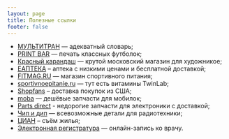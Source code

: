 ```yaml
---
layout: page
title: Полезные ссылки
footer: false
---
```


- [МУЛЬТИТРАН](http://www.multitran.ru/) — адекватный словарь;
- [PRINT BAR](https://printbar.ru/) — печать классных футболок;
- [Красный карандаш](http://krasniykarandash.ru/) — крутой московский магазин для художникое;
- [ЕАПТЕКА](http://www.eapteka.ru/) – аптека с низкими ценами и бесплатной доставкой;
- [FITMAG.RU](http://fitmag.ru) — магазин спортивного питания;
- [sportivnoepitanie.ru](http://sportivnoepitanie.ru/twinlab-daily-one-caps/) — тут есть витамины TwinLab;
- [Shopfans](https://shopfans.ru/) – доставка покупок из США;
- [moba](http://moba.ru/) — дешёвые запчасти для мобилок;
- [Parts direct](https://www.partsdirect.ru/) - недорогие запчасти для электроники с доставкой;
- [Чип и дип](https://www.chipdip.ru/) — всевозможные детали для радиотехники;
- [ЦИАН](https://www.cian.ru/) – съём жилья;
- [Электронная регистратура](https://uslugi.mosreg.ru/zdrav/) — онлайн-запись ко врачу.